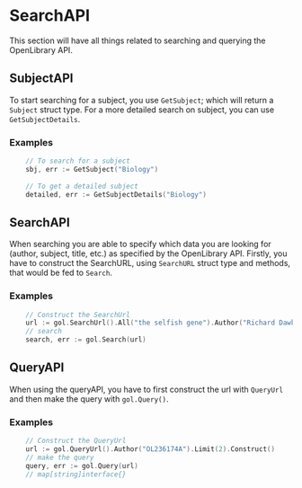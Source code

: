 # SearchAPI
This section will have all things related to searching and querying the OpenLibrary API.

## SubjectAPI
To start searching for a subject, you use `GetSubject`; which will return a `Subject` struct type. For a more detailed search on subject, you can use `GetSubjectDetails`.
### Examples
```go
    // To search for a subject
    sbj, err := GetSubject("Biology")
    
    // To get a detailed subject
    detailed, err := GetSubjectDetails("Biology")
```

## SearchAPI
When searching you are able to specify which data you are looking for (author, subject, title, etc.) as specified by the OpenLibrary API. Firstly, you have to construct the SearchURL, using `SearchURL` struct type and methods, that would be fed to `Search`.
### Examples
```go
    // Construct the SearchUrl
    url := gol.SearchUrl().All("the selfish gene").Author("Richard Dawkins").Construct()
    // search
    search, err := gol.Search(url)
```

## QueryAPI
When using the queryAPI, you have to first construct the url with `QueryUrl` and then make the query with `gol.Query()`.
### Examples
```go
    // Construct the QueryUrl
    url := gol.QueryUrl().Author("OL236174A").Limit(2).Construct()
    // make the query
    query, err := gol.Query(url)
    // map[string]interface{}
```